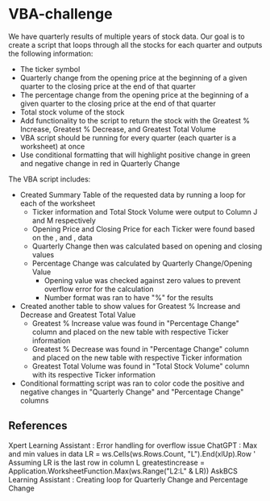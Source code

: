 # VBA-challenge
We have quarterly results of multiple years of stock data. Our goal is to create a script that loops through all the stocks for each quarter and outputs the following information:

- The ticker symbol
- Quarterly change from the opening price at the beginning of a given quarter to the closing price at the end of that quarter
- The percentage change from the opening price at the beginning of a given quarter to the closing price at the end of that quarter
- Total stock volume of the stock
- Add functionality to the script to return the stock with the Greatest % Increase, Greatest % Decrease, and Greatest Total Volume
- VBA script should be running for every quarter (each quarter is a worksheet) at once
- Use conditional formatting that will highlight positive change in green and negative change in red in Quarterly Change

The VBA script includes:
- Created Summary Table of the requested data by running a loop for each of the worksheet
    - Ticker information and Total Stock Volume were output to Column J and M respectively
    - Opening Price and Closing Price for each Ticker were found based on the , <open> and ,<close> data
    - Quarterly Change then was calculated based on opening and closing values
    - Percentage Change was calculated by Quarterly Change/Opening Value
        - Opening value was checked against zero values to prevent overflow error for the calculation
        - Number format was ran to have "%" for the results
- Created another table to show values for Greatest % Increase and Decrease and Greatest Total Value
    - Greatest % Increase value was found in "Percentage Change" column and placed on the new table with respective Ticker information
    - Greatest % Decrease was found in "Percentage Change" column and placed on the new table with respective Ticker information
    - Greatest Total Volume was found in "Total Stock Volume" column with its respective Ticker information
- Conditional formatting script was ran to color code the positive and negative changes in "Quarterly Change" and "Percentage Change" columns

## References
Xpert Learning Assistant : Error handling for overflow issue
ChatGPT : Max and min values in data 
LR = ws.Cells(ws.Rows.Count, "L").End(xlUp).Row ' Assuming LR is the last row in column L
greatestincrease = Application.WorksheetFunction.Max(ws.Range("L2:L" & LR))
AskBCS Learning Assistant :  Creating loop for Quarterly Change and Percentage Change

